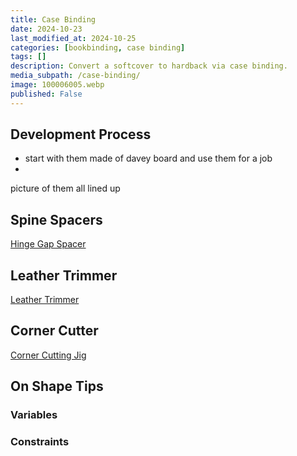```yaml
---
title: Case Binding
date: 2024-10-23
last_modified_at: 2024-10-25
categories: [bookbinding, case binding]
tags: []
description: Convert a softcover to hardback via case binding.
media_subpath: /case-binding/
image: 100006005.webp
published: False
---
```


## Development Process

- start with them made of davey board and use them for a job
- 

picture of them all lined up

## Spine Spacers
[Hinge Gap Spacer](https://cad.onshape.com/documents/596458e24c35e807a12e88ac/w/439456049f25b8fb9cc6b557/e/09944bbd181029855e7114a2)


## Leather Trimmer
[Leather Trimmer](https://cad.onshape.com/documents/71f060de243325f5519cd9c8/w/d067d97357c0366d937a5744/e/712eb0dd790536ce127d3194)

## Corner Cutter
[Corner Cutting Jig](https://cad.onshape.com/documents/c5a6cbd35bae1078b1c10b9c/w/f9d57596bc8fb41e479ab4bc/e/c6302e81e03acee6467a096e)

## On Shape Tips
### Variables
### Constraints


## 


